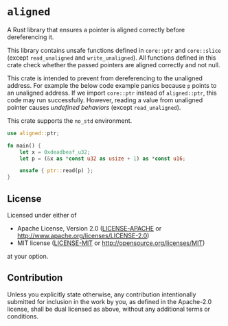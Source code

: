 # `aligned`

A Rust library that ensures a pointer is aligned correctly before dereferencing it.

This library contains unsafe functions defined in `core::ptr` and `core::slice` (except `read_unaligned` and `write_unaligned`). All functions defined in this crate check whether the passed pointers are aligned correctly and not null.

This crate is intended to prevent from dereferencing to the unaligned address. For example the below code example panics because `p` points to an unaligned address. If we import `core::ptr` instead of `aligned::ptr`, this code may run successfully. However, reading a value from unaligned pointer causes *undefined behaviors* (except `read_unaligned`).

This crate supports the `no_std` environment.

```rust
use aligned::ptr;

fn main() {
    let x = 0xdeadbeaf_u32;
    let p = (&x as *const u32 as usize + 1) as *const u16;

    unsafe { ptr::read(p) };
}
```

## License

Licensed under either of

 * Apache License, Version 2.0
   ([LICENSE-APACHE](LICENSE-APACHE) or http://www.apache.org/licenses/LICENSE-2.0)
 * MIT license
   ([LICENSE-MIT](LICENSE-MIT) or http://opensource.org/licenses/MIT)

at your option.

## Contribution

Unless you explicitly state otherwise, any contribution intentionally submitted
for inclusion in the work by you, as defined in the Apache-2.0 license, shall be
dual licensed as above, without any additional terms or conditions.
